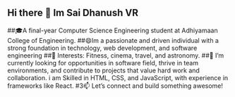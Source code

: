## Hi there 👋 Im Sai Dhanush VR
##🎓A final-year Computer Science Engineering student at Adhiyamaan College of Engineering.
 ##😄Im a passionate and driven individual with a strong foundation in technology, web development, and software engineering
##🌟 Interests: Fitness, cinema, travel, and astronomy.
##🌱 I’m currently looking for opportunities in  software field, thrive in team environments, and contribute to projects that value hard work and collaboration. i am Skilled in HTML, CSS, and JavaScript, with experience in frameworks like React.
#3📫 Let’s connect and build something awesome!



